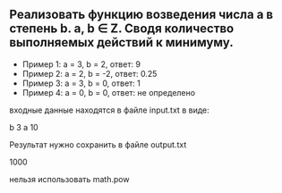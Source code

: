 ## Реализовать функцию возведения числа а в степень b. a, b ∈ Z. Сводя количество выполняемых действий к минимуму. 
* Пример 1: а = 3, b = 2, ответ: 9 
* Пример 2: а = 2, b = -2, ответ: 0.25
* Пример 3: а = 3, b = 0, ответ: 1
* Пример 4: а = 0, b = 0, ответ: не определено


входные данные находятся в файле input.txt в виде:

b 3
a 10

Результат нужно сохранить в файле output.txt

1000

нельзя использовать math.pow